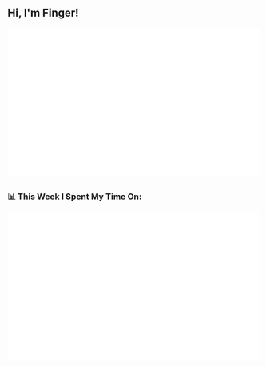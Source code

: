 <h2> Hi, I'm Finger!</h2>

<img align="right" src="https://raw.githubusercontent.com/spianmo/github-stats/master/generated/overview.svg#gh-light-mode-only">

<!-- <img align="right" height="160em" src="https://github-readme-stats-eight-theta.vercel.app/api/top-langs/?username=spianmo&layout=compact&langs_count=8&theme=algolia"/>	 -->
	
```go
package main

type Me struct {
	Name   string
	Job    string
	Code   string
	Skills string
}

func main() {
	me := &Me{
		Name:   "Finger",
		Job:    "Client-side Engineer",
		Code:   "Java and C++ and Others",
		Skills: "Android Security NLP ^o^",
	}
	_ = me
}
```


<h3>📊 This Week I Spent My Time On:</h3>
<img align='right' src="https://raw.githubusercontent.com/spianmo/github-stats/master/generated/languages.svg#gh-light-mode-only">

<!--START_SECTION:waka-->

```txt
Java                   3 hrs 54 mins   █████████░░░░░░░░░░░░░░░░   36.30 %
TypeScript             2 hrs 48 mins   ██████▓░░░░░░░░░░░░░░░░░░   26.13 %
JavaScript             1 hr 11 mins    ██▓░░░░░░░░░░░░░░░░░░░░░░   11.07 %
Vue.js                 1 hr 10 mins    ██▓░░░░░░░░░░░░░░░░░░░░░░   10.98 %
XML                    37 mins         █▒░░░░░░░░░░░░░░░░░░░░░░░   05.83 %
```

<!--END_SECTION:waka-->
